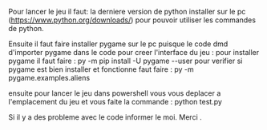 Pour lancer le jeu il faut: 
la derniere version de python installer sur le pc (https://www.python.org/downloads/) pour pouvoir utiliser les commandes de python.

Ensuite il faut faire installer pygame sur le pc puisque le code dmd d'importer pygame dans le code pour creer l'interface du jeu : 
pour installer pygame il faut faire : py -m pip install -U pygame --user
pour verifier si pygame est bien installer et fonctionne faut faire : py -m pygame.examples.aliens

ensuite pour lancer le jeu dans powershell vous vous deplacer a l'emplacement du jeu et vous faite la commande : python test.py

Si il y a des probleme avec le code informer le moi. Merci .
